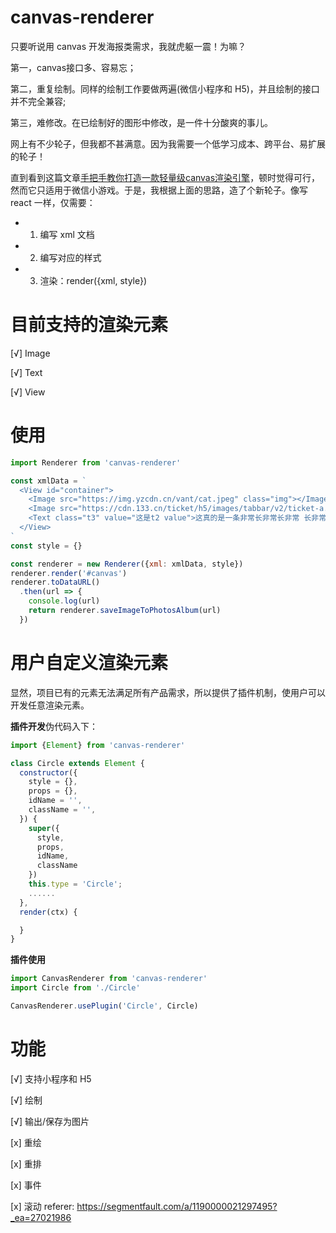 # canvas-renderer
只要听说用 canvas 开发海报类需求，我就虎躯一震！为嘛？

第一，canvas接口多、容易忘；

第二，重复绘制。同样的绘制工作要做两遍(微信小程序和 H5)，并且绘制的接口并不完全兼容;

第三，难修改。在已绘制好的图形中修改，是一件十分酸爽的事儿。

网上有不少轮子，但我都不甚满意。因为我需要一个低学习成本、跨平台、易扩展的轮子！

直到看到这篇文章[手把手教你打造一款轻量级canvas渲染引擎](https://segmentfault.com/a/1190000021297495?_ea=27021986)，顿时觉得可行，然而它只适用于微信小游戏。于是，我根据上面的思路，造了个新轮子。像写 react 一样，仅需要：
* 1. 编写 xml 文档
* 2. 编写对应的样式
* 3. 渲染：render({xml, style})

# 目前支持的渲染元素
[√] Image

[√] Text

[√] View

# 使用
````js
import Renderer from 'canvas-renderer'

const xmlData = `
  <View id="container">
    <Image src="https://img.yzcdn.cn/vant/cat.jpeg" class="img"></Image>
    <Image src="https://cdn.133.cn/ticket/h5/images/tabbar/v2/ticket-a.png" class="img2"></Image>
    <Text class="t3" value="这是t2 value">这真的是一条非常长非常长非常 长非常长非常长非常长 非常长非常长非常长非常长的字符串.</Text>
  </View>
`
const style = {}

const renderer = new Renderer({xml: xmlData, style})
renderer.render('#canvas')
renderer.toDataURL()
  .then(url => {
    console.log(url)
    return renderer.saveImageToPhotosAlbum(url)
  })
````

# 用户自定义渲染元素
显然，项目已有的元素无法满足所有产品需求，所以提供了插件机制，使用户可以开发任意渲染元素。

**插件开发**伪代码入下：
````js
import {Element} from 'canvas-renderer'

class Circle extends Element {
  constructor({
    style = {},
    props = {},
    idName = '',
    className = '',
  }) {
    super({
      style,
      props,
      idName,
      className
    })
    this.type = 'Circle';
    ......
  },
  render(ctx) {

  }
}
````
**插件使用**
````js
import CanvasRenderer from 'canvas-renderer'
import Circle from './Circle'

CanvasRenderer.usePlugin('Circle', Circle)

````

# 功能
[√] 支持小程序和 H5

[√] 绘制

[√] 输出/保存为图片

[x] 重绘

[x] 重排

[x] 事件

[x] 滚动
referer: https://segmentfault.com/a/1190000021297495?_ea=27021986

